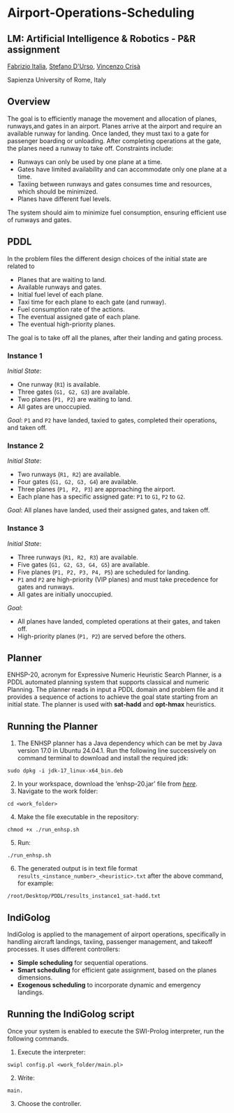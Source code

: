 # Airport-Operations-Scheduling

## LM: Artificial Intelligence & Robotics - P&R assignment 
[Fabrizio Italia](https://github.com/fabrizio-18), [Stefano D'Urso](https://github.com/stefa350), [Vincenzo Crisà](https://github.com/crisa11)

Sapienza University of Rome, Italy

## Overview

The goal is to efficiently manage the movement and allocation of planes, runways,and gates in an airport. Planes arrive at the airport and require an available runway for landing. Once landed, they must taxi to a gate for passenger boarding or unloading. After completing operations at the gate, the planes need a runway to take off. Constraints include:
* Runways can only be used by one plane at a time.
* Gates have limited availability and can accommodate only one plane at a time.
* Taxiing between runways and gates consumes time and resources, which should be minimized.
* Planes have different fuel levels.

The system should aim to minimize fuel consumption, ensuring efficient use of runways
and gates.

## PDDL

In the problem files the different design choices of the initial state are related to 
* Planes that are waiting to land.
* Available runways and gates.
* Initial fuel level of each plane.
* Taxi time for each plane to each gate (and runway).
* Fuel consumption rate of the actions.
* The eventual assigned gate of each plane.
* The eventual high-priority planes.

The goal is to take off all the planes, after their landing and gating process.

### Instance 1
*Initial State*:
* One runway (```R1```) is available.
* Three gates (```G1, G2, G3```) are available.
* Two planes (```P1, P2```) are waiting to land.
* All gates are unoccupied.

*Goal*: ```P1``` and ```P2``` have landed, taxied to gates, completed their operations, and taken
off.

### Instance 2
*Initial State*:
* Two runways (```R1, R2```) are available.
* Four gates (```G1, G2, G3, G4```) are available.
* Three planes (```P1, P2, P3```) are approaching the airport.
* Each plane has a specific assigned gate: ```P1``` to ```G1```, ```P2``` to ```G2```.

*Goal*: All planes have landed, used their assigned gates, and taken off.

### Instance 3
*Initial State*:
* Three runways (```R1, R2, R3```) are available.
* Five gates (```G1, G2, G3, G4, G5```) are available.
* Five planes (```P1, P2, P3, P4, P5```) are scheduled for landing.
* ```P1``` and ```P2``` are high-priority (VIP planes) and must take precedence for gates and runways.
* All gates are initially unoccupied.

*Goal*:
* All planes have landed, completed operations at their gates, and taken off.
* High-priority planes (```P1, P2```) are served before the others.

## Planner
ENHSP-20, acronym for Expressive Numeric Heuristic Search Planner, is a PDDL automated planning system that supports classical and numeric Planning. The planner reads in input a PDDL domain and problem file and it provides a sequence of actions to achieve the goal state starting from an initial state.
The planner is used with **sat-hadd** and **opt-hmax** heuristics.

## Running the Planner

1. The ENHSP planner has a Java dependency which can be met by Java version 17.0 in Ubuntu 24.04.1. Run the following line successively on command terminal to download and install the required jdk:
```
sudo dpkg -i jdk-17_linux-x64_bin.deb
```
2. In your workspace, download the ‘enhsp-20.jar’ file from _[here](https://sites.google.com/view/enhsp/)_.
3. Navigate to the work folder:
```
cd <work_folder>
```
4. Make the file executable in the repository:
```
chmod +x ./run_enhsp.sh
```
5. Run:
```
./run_enhsp.sh
```
6. The generated output is in text file format ```results_<instance_number>_<heuristic>.txt``` after the above command, for example:
```
/root/Desktop/PDDL/results_instance1_sat-hadd.txt
```

## IndiGolog
IndiGolog is applied to the management of airport operations, specifically in handling aircraft landings, taxiing, passenger management, and takeoff processes.
It uses different controllers:
* **Simple scheduling** for sequential operations.
* **Smart scheduling** for efficient gate assignment, based on the planes dimensions.
* **Exogenous scheduling** to incorporate dynamic and emergency landings.

## Running the IndiGolog script
Once your system is enabled to execute the SWI-Prolog interpreter, run the following commands.
1. Execute the interpreter:
```
swipl config.pl <work_folder/main.pl>
```
2. Write:
```
main.
```
3. Choose the controller.
